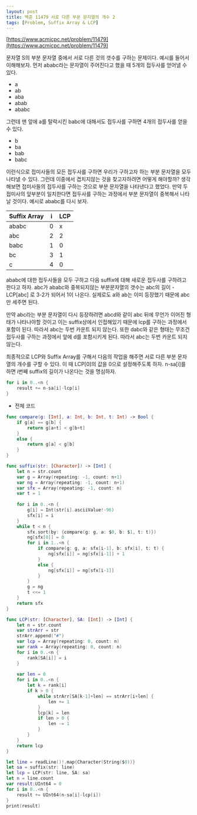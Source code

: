 ```yaml
---
layout: post
title: 백준 11479 서로 다른 부분 문자열의 개수 2
tags: [Problem, Suffix Array & LCP]
---
```


[https://www.acmicpc.net/problem/11479](https://www.acmicpc.net/problem/11479)

문자열 S의 부분 문자열 중에서 서로 다른 것의 갯수를 구하는 문제이다. 예시를 들어서 이해해보자. 먼저 ababc라는 문자열이 주어진다고 했을 때 5개의 접두사를 얻어낼 수 있다.  
- a
- ab
- aba
- abab
- ababc



그런데 맨 앞에 a를 탈락시킨 babc에 대해서도 접두사를 구하면 4개의 접두사를 얻을 수 있다.  
- b
- ba
- bab
- babc



이런식으로 접미사들의 모든 접두사를 구하면 우리가 구하고자 하는 부분 문자열을 모두 나타낼 수 있다. 그런데 이중에서 겹치지않는 것을 찾고자하려면 어떻게 해야할까? 생각해보면 접미사들의 접두사를 구하는 것으로 부분 문자열을 나타낸다고 했었다. 만약 두 접미사의 앞부분이 일치한다면 접두사를 구하는 과정에서 부분 문자열이 중복해서 나타날 것이다. 예시로 ababc를 다시 보자.



| Suffix Array | i    | LCP  |
| ------------ | ---- | ---- |
| ababc        | 0    | x    |
| abc          | 2    | 2    |
| babc         | 1    | 0    |
| bc           | 3    | 1    |
| c            | 4    | 0    |



ababc에 대한 접두사들을 모두 구하고 다음 suffix에 대해 새로운 접두사를 구하려고 한다고 하자. abc가 ababc와 중복되지않는 부분문자열의 갯수는 abc의 길이 - LCP[abc] 로 3-2가 되어서 1이 나온다. 실제로도 a와 ab는 이미 등장했기 때문에 abc만 세주면 된다.  

만약 abc라는 부분 문자열이 다시 등장하려면 abcd와 같이 abc 뒤에 무언가 이어진 형태가 나타나야할 것이고 이는 suffix상에서 인접해있기 때문에 lcp를 구하는 과정에서 포함이 된다. 따라서 abc는 두번 카운트 되지 않는다. 또한 dabc와 같은 형태는 무조건 접두사를 구하는 과정에서 앞에 d를 포함시키게 된다. 따라서 abc는 두번 카운트 되지 않는다.  

최종적으로 LCP와 Suffix Array를 구해서 다음의 작업을 해주면 서로 다른 부분 문자열의 개수를 구할 수 있다. 이 때 LCP[0]의 값을 0으로 설정해주도록 하자. n-sa[i]를 하면 i번째 suffix의 길이가 나온다는 것을 명심하자.  
```swift
for i in 0..<n {
    result += n-sa[i]-lcp[i]
}
```

- 전체 코드



```swift
func compare(g: [Int], a: Int, b: Int, t: Int) -> Bool {
    if g[a] == g[b] {
        return g[a+t] < g[b+t]
    }
    else {
        return g[a] < g[b]
    }
}

func suffix(str: [Character]) -> [Int] {
    let n = str.count
    var g = Array(repeating: -1, count: n+1)
    var ng = Array(repeating: -1, count: n+1)
    var sfx = Array(repeating: -1, count: n)
    var t = 1
    
    for i in 0..<n {
        g[i] = Int(str[i].asciiValue!-96)
        sfx[i] = i
    }
    while t < n {
        sfx.sort(by: {compare(g: g, a: $0, b: $1, t: t)})
        ng[sfx[0]] = 0
        for i in 1..<n {
            if compare(g: g, a: sfx[i-1], b: sfx[i], t: t) {
                ng[sfx[i]] = ng[sfx[i-1]] + 1
            }
            else {
                ng[sfx[i]] = ng[sfx[i-1]]
            }
        }
        g = ng
        t <<= 1
    }
    return sfx
}

func LCP(str: [Character], SA: [Int]) -> [Int] {
    let n = str.count
    var strArr = str
    strArr.append("#")
    var lcp = Array(repeating: 0, count: n)
    var rank = Array(repeating: 0, count: n)
    for i in 0..<n {
        rank[SA[i]] = i
    }
    
    var len = 0
    for i in 0..<n {
        let k = rank[i]
        if k > 0 {
            while strArr[SA[k-1]+len] == strArr[i+len] {
                len += 1
            }
            lcp[k] = len
            if len > 0 {
                len -= 1
            }
        }
    }
    return lcp
}

let line = readLine()!.map{Character(String($0))}
let sa = suffix(str: line)
let lcp = LCP(str: line, SA: sa)
let n = line.count
var result:UInt64 = 0
for i in 0..<n {
    result += UInt64(n-sa[i]-lcp[i])
}
print(result)
```


